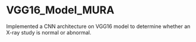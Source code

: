 # VGG16_Model_MURA
Implemented a CNN architecture on VGG16 model to determine whether an X-ray study is normal or abnormal.
